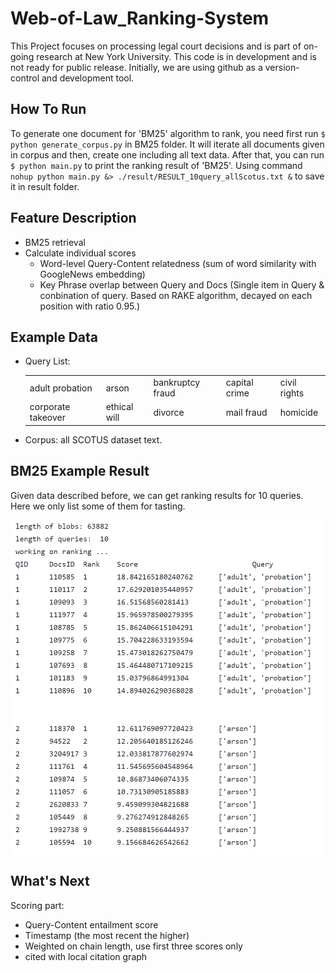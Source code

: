 # Web-of-Law_Ranking-System
This Project focuses on processing legal court decisions and is part of on-going research at New York University. This code is in development and is not ready for public release. Initially, we are using github as a version-control and development tool.

## How To Run
To generate one document for 'BM25' algorithm to rank, you need first run `$ python generate_corpus.py` in BM25 folder. It will iterate all documents given in corpus and then, create one including all text data. After that, you can run `$ python main.py` to print the ranking result of 'BM25'. Using command `nohup python main.py &> ./result/RESULT_10query_allScotus.txt &` to save it in result folder.

## Feature Description
- BM25 retrieval
- Calculate individual scores
  - Word-level Query-Content relatedness (sum of word similarity with GoogleNews embedding)
  - Key Phrase overlap between Query and Docs (Single item in Query & conbination of query. Based on RAKE algorithm, decayed on each position with ratio 0.95.)

## Example Data
- Query List:   
  <table>
    <tr>
      <td>adult probation</td>
      <td>arson</td>
      <td>bankruptcy fraud</td>
      <td>capital crime</td>
      <td>civil rights</td>
    </tr>
    <tr>
      <td>corporate takeover</td>
      <td>ethical will</td>
      <td>divorce</td>
      <td>mail fraud</td>
      <td>homicide</td>
    </tr>
  </table>

- Corpus: all SCOTUS dataset text.

## BM25 Example Result
Given data described before, we can get ranking results for 10 queries. Here we only list some of them for tasting.  

<img src="https://github.com/meettyj/Web-of-Law_Ranking-System/raw/master/result/example_result.png" width="500" hegiht="313" align=center />
<!-- ![image](https://github.com/meettyj/Web-of-Law_Ranking-System/raw/master/BM25/result/example_result.png) -->


## What's Next
Scoring part:
- Query-Content entailment score
- Timestamp (the most recent the higher)
- Weighted on chain length, use first three scores only
- cited with local citation graph
